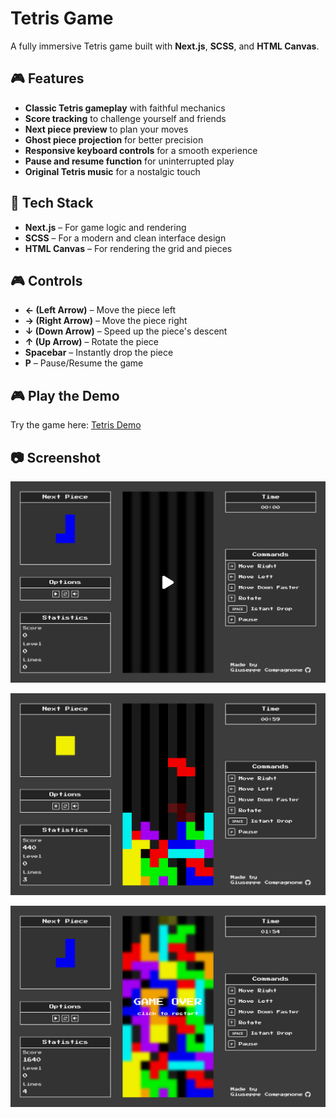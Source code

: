 # Tetris Game

A fully immersive Tetris game built with **Next.js**, **SCSS**, and **HTML Canvas**.

## 🎮 Features

- **Classic Tetris gameplay** with faithful mechanics
- **Score tracking** to challenge yourself and friends
- **Next piece preview** to plan your moves
- **Ghost piece projection** for better precision
- **Responsive keyboard controls** for a smooth experience
- **Pause and resume function** for uninterrupted play
- **Original Tetris music** for a nostalgic touch

## 🚀 Tech Stack

- **Next.js** – For game logic and rendering
- **SCSS** – For a modern and clean interface design
- **HTML Canvas** – For rendering the grid and pieces

## 🎮 Controls

- **← (Left Arrow)** – Move the piece left
- **→ (Right Arrow)** – Move the piece right
- **↓ (Down Arrow)** – Speed up the piece's descent
- **↑ (Up Arrow)** – Rotate the piece
- **Spacebar** – Instantly drop the piece
- **P** – Pause/Resume the game

## 🎮 Play the Demo

Try the game here: [Tetris Demo](https://giuseppe-compagnone.github.io/tetris/)

## 📷 Screenshot

![Start](.github/images/screenshots/start.png)

![Start](.github/images/screenshots/game.png)

![Start](.github/images/screenshots/game-over.png)
